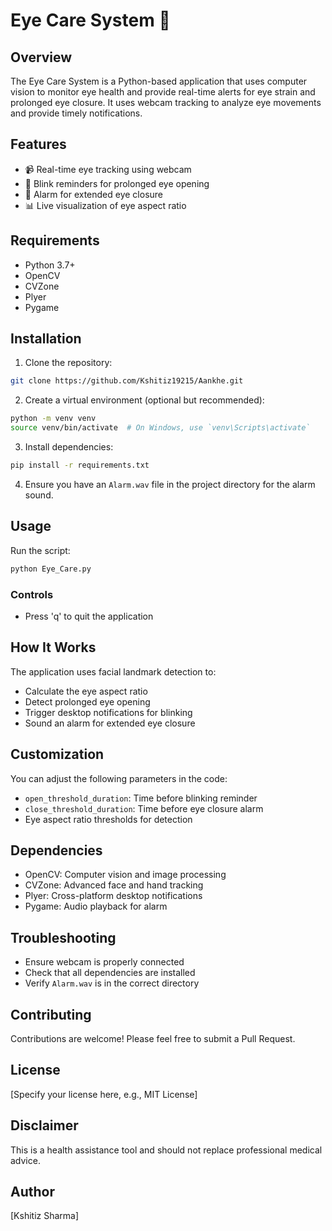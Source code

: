 # Eye Care System 👀

## Overview

The Eye Care System is a Python-based application that uses computer vision to monitor eye health and provide real-time alerts for eye strain and prolonged eye closure. It uses webcam tracking to analyze eye movements and provide timely notifications.

## Features

- 📹 Real-time eye tracking using webcam
- 🚨 Blink reminders for prolonged eye opening
- 🔔 Alarm for extended eye closure
- 📊 Live visualization of eye aspect ratio

## Requirements

- Python 3.7+
- OpenCV
- CVZone
- Plyer
- Pygame

## Installation

1. Clone the repository:
```bash
git clone https://github.com/Kshitiz19215/Aankhe.git
```

2. Create a virtual environment (optional but recommended):
```bash
python -m venv venv
source venv/bin/activate  # On Windows, use `venv\Scripts\activate`
```

3. Install dependencies:
```bash
pip install -r requirements.txt
```

4. Ensure you have an `Alarm.wav` file in the project directory for the alarm sound.

## Usage

Run the script:
```bash
python Eye_Care.py
```

### Controls
- Press 'q' to quit the application

## How It Works

The application uses facial landmark detection to:
- Calculate the eye aspect ratio
- Detect prolonged eye opening
- Trigger desktop notifications for blinking
- Sound an alarm for extended eye closure

## Customization

You can adjust the following parameters in the code:
- `open_threshold_duration`: Time before blinking reminder
- `close_threshold_duration`: Time before eye closure alarm
- Eye aspect ratio thresholds for detection

## Dependencies

- OpenCV: Computer vision and image processing
- CVZone: Advanced face and hand tracking
- Plyer: Cross-platform desktop notifications
- Pygame: Audio playback for alarm

## Troubleshooting

- Ensure webcam is properly connected
- Check that all dependencies are installed
- Verify `Alarm.wav` is in the correct directory

## Contributing

Contributions are welcome! Please feel free to submit a Pull Request.

## License

[Specify your license here, e.g., MIT License]

## Disclaimer

This is a health assistance tool and should not replace professional medical advice.

## Author

[Kshitiz Sharma]
